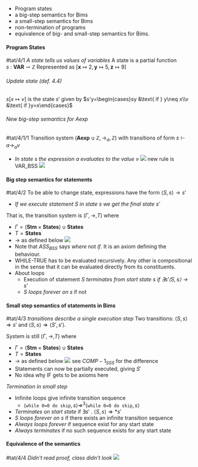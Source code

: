 - Program states
- a big-step semantics for Bims
- a small-step semantics for Bims
- non-termination of programs
- equivalence of big- and small-step semantics for Bims.
#### Program States
#tat/4/1 *A state tells us values of variables*
A state is a partial function $s\ :\ \mathbf{VAR}\rightharpoonup\mathbb{Z}$
Represented as $[\mathbf{x}\mapsto2,\mathbf{y}\mapsto5,\mathbf{z}\mapsto9]$
###### Update state (def. 4.4)
$s[x\mapsto v]$ is the state $s'$ given by
$s'y=\begin{cases}sy &\text{ if } y\neq x\\v &\text{ if }y=x\end{cases}$
###### New big-step semantics for Aexp
#tat/4/1/1
Transition system $(\mathbf{Aexp}\cup\mathbb{Z},\rightarrow_{a},\mathbb{Z})$ with transitions of form $s\vdash a\rightarrow_{a}v$
- *In state $s$ the expression $a$ evaluates to the value $v$*
![](Pasted%20image%2020240415194144.png)
new rule is VAR_BSS
![](Pasted%20image%2020240415194258.png)
#### Big step semantics for statements
#tat/4/2 
To be able to change state, expressions have the form $\langle S,s\rangle\rightarrow s'$
- *If we execute statement $S$ in state $s$ we get the final state $s'$*

That is, the transition system is $(\Gamma,\rightarrow,T)$ where
- $\Gamma=(\mathbf{Stm}\times\mathbf{States})\cup\mathbf{States}$
- $T=\mathbf{States}$
- $\rightarrow$ as defined below
![](Pasted%20image%2020240415194743.png)
- Note that $ASS_{BSS}$ says *where* not *if*. It is an axiom defining the behaviour.
- WHILE-TRUE has to be evaluated recursively. Any other is compositional in the sense that it can be evaluated directly from its constituents.
- About loops
	- Execution of statement $S$ *terminates from start state $s$ if $\exists s'\langle S,s\rangle\rightarrow s'$*
	- *$S$ loops forever on $s$* if not
#### Small step semantics of statements in Bims
#tat/4/3 *transitions describe a single execution step*
Two transitions: $\langle S,s\rangle\Rightarrow s'$ and $\langle S,s\rangle\Rightarrow\langle S',s'\rangle$.

System is still $(\Gamma,\rightarrow,T)$ where
- $\Gamma=(\mathbf{Stm}\times\mathbf{States})\cup\mathbf{States}$
- $T=\mathbf{States}$
- $\rightarrow$ as defined below
![](Pasted%20image%2020240415200733.png)
see $COMP-1_{SSS}$ for the difference
- Statements can now be partially executed, giving $S'$
- No idea why IF gets to be axioms here

*Termination in small step*
- Infinite loops give infinite transition sequence
	- $\langle\texttt{while 0=0 do skip},s\rangle$$\Rightarrow^{3}$$\langle\texttt{while 0=0 do skip},s\rangle$
- *Terminates on start state* if $\exists s'\ .\ \langle S,s\rangle\Rightarrow*s'$
- $S$ *loops forever on* $s$ if there exists an infinite transition sequence
- *Always loops forever* if sequence exist for any start state
- *Always terminates* if no such sequence exists for any start state
#### Equivalence of the semantics
#tat/4/4 *Didn't read proof, class didn't look*
![](Pasted%20image%2020240415210434.png)